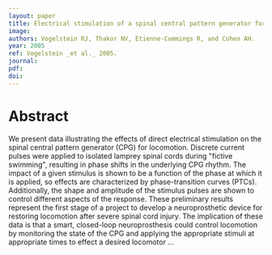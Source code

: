 ```yaml
---
layout: paper
title: Electrical stimulation of a spinal central pattern generator for locomotion
image:
authors: Vogelstein RJ, Thakor NV, Etienne-Cummings R, and Cohen AH.
year: 2005
ref: Vogelstein _et al._ 2005.
journal: 
pdf: 
doi: 
---
```


# Abstract
We present data illustrating the effects of direct electrical stimulation on the spinal central pattern generator (CPG) for locomotion. Discrete current pulses were applied to isolated lamprey spinal cords during "fictive swimming", resulting in phase shifts in the underlying CPG rhythm. The impact of a given stimulus is shown to be a function of the phase at which it is applied, so effects are characterized by phase-transition curves (PTCs). Additionally, the shape and amplitude of the stimulus pulses are shown to control different aspects of the response. These preliminary results represent the first stage of a project to develop a neuroprosthetic device for restoring locomotion after severe spinal cord injury. The implication of these data is that a smart, closed-loop neuroprosthesis could control locomotion by monitoring the state of the CPG and applying the appropriate stimuli at appropriate times to effect a desired locomotor …

